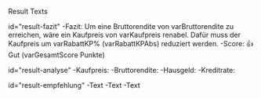 Result Texts

id="result-fazit"
-Fazit: Um eine Bruttorendite von varBruttorendite zu erreichen, wäre ein Kaufpreis von varKaufpreis renabel. 
Dafür muss der Kaufpreis um varRabattKP% (varRabattKPAbs) reduziert werden.
-Score: 👍 Gut (varGesamtScore Punkte)

id="result-analyse"
-Kaufpreis:
-Bruttorendite:
-Hausgeld:
-Kreditrate:

id="result-empfehlung"
-Text
-Text
-Text